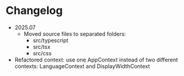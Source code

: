 # Changelog
* 2025.07
    * Moved source files to separated folders:
		* src/typescript
		* src/tsx
		* src/css
* Refactored context: use one AppContext instead of two different contexts: LanguageContext and DisplayWidthContext